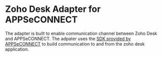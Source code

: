 # Zoho Desk Adapter for APPSeCONNECT

The adapter is built to enable communication channel between Zoho Desk and APPSeCONNECT. The adpater uses the [SDK provided by APPSeCONNECT](https://www.nuget.org/packages/APPSeCONNECT/) to build communication to and from the zoho desk application. 
